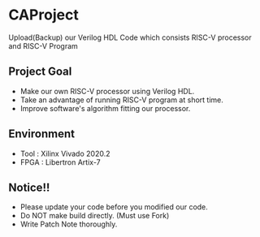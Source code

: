 # CAProject
Upload(Backup) our Verilog HDL Code which consists RISC-V processor and RISC-V Program

## Project Goal
- Make our own RISC-V processor using Verilog HDL.
- Take an advantage of running RISC-V program at short time.
- Improve software's algorithm fitting our processor.

## Environment
- Tool : Xilinx Vivado 2020.2
- FPGA : Libertron Artix-7

## Notice!!
- Please update your code before you modified our code.
- Do NOT make build directly. (Must use Fork)
- Write Patch Note thoroughly.
